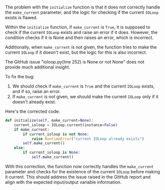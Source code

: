 The problem with the `initialize` function is that it does not correctly handle the `make_current` parameter, and the logic for checking if the current `IOLoop` exists is flawed.

Within the `initialize` function, if `make_current` is `True`, it is supposed to check if the current `IOLoop` exists and raise an error if it does. However, the condition checks if it is None and then raises an error, which is incorrect.

Additionally, when `make_current` is not given, the function tries to make the current `IOLoop` if it doesn't exist, but the logic for this is also incorrect.

The GitHub issue "ioloop.py(line 252) is None or not None" does not provide much additional insight.

To fix the bug:
1. We should check if `make_current` is `True` and the current `IOLoop` exists, and if so, raise an error.
2. If `make_current` is not given, we should make the current `IOLoop` only if it doesn't already exist.

Here's the corrected code:

```python
def initialize(self, make_current=None):
    current_ioloop = IOLoop.current(instance=False)
    if make_current:
        if current_ioloop is not None:
            raise RuntimeError("current IOLoop already exists")
        self.make_current()
    else:
        if current_ioloop is None:
            self.make_current()
```

With this correction, the function now correctly handles the `make_current` parameter and checks for the existence of the current `IOLoop` before making it current. This should address the issue raised in the GitHub report and align with the expected input/output variable information.